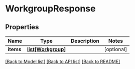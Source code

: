 # WorkgroupResponse

## Properties
Name | Type | Description | Notes
------------ | ------------- | ------------- | -------------
**items** | [**list[Workgroup]**](Workgroup.md) |  | [optional] 

[[Back to Model list]](../README.md#documentation-for-models) [[Back to API list]](../README.md#documentation-for-api-endpoints) [[Back to README]](../README.md)



